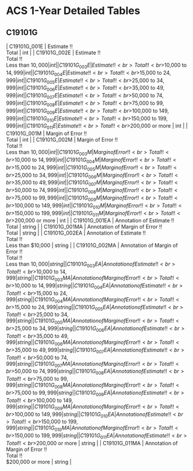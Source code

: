 # ACS 1-Year Detailed Tables

## C19101G

| C19101G_001E | Estimate !!<br>Total | int |
| C19101G_002E | Estimate !!<br>Total !!<br>Less than $10,000 | int |
| C19101G_003E | Estimate !!<br>Total !!<br>$10,000 to $14,999 | int |
| C19101G_004E | Estimate !!<br>Total !!<br>$15,000 to $24,999 | int |
| C19101G_005E | Estimate !!<br>Total !!<br>$25,000 to $34,999 | int |
| C19101G_006E | Estimate !!<br>Total !!<br>$35,000 to $49,999 | int |
| C19101G_007E | Estimate !!<br>Total !!<br>$50,000 to $74,999 | int |
| C19101G_008E | Estimate !!<br>Total !!<br>$75,000 to $99,999 | int |
| C19101G_009E | Estimate !!<br>Total !!<br>$100,000 to $149,999 | int |
| C19101G_010E | Estimate !!<br>Total !!<br>$150,000 to $199,999 | int |
| C19101G_011E | Estimate !!<br>Total !!<br>$200,000 or more | int |
| C19101G_001M | Margin of Error !!<br>Total | int |
| C19101G_002M | Margin of Error !!<br>Total !!<br>Less than $10,000 | int |
| C19101G_003M | Margin of Error !!<br>Total !!<br>$10,000 to $14,999 | int |
| C19101G_004M | Margin of Error !!<br>Total !!<br>$15,000 to $24,999 | int |
| C19101G_005M | Margin of Error !!<br>Total !!<br>$25,000 to $34,999 | int |
| C19101G_006M | Margin of Error !!<br>Total !!<br>$35,000 to $49,999 | int |
| C19101G_007M | Margin of Error !!<br>Total !!<br>$50,000 to $74,999 | int |
| C19101G_008M | Margin of Error !!<br>Total !!<br>$75,000 to $99,999 | int |
| C19101G_009M | Margin of Error !!<br>Total !!<br>$100,000 to $149,999 | int |
| C19101G_010M | Margin of Error !!<br>Total !!<br>$150,000 to $199,999 | int |
| C19101G_011M | Margin of Error !!<br>Total !!<br>$200,000 or more | int |
| C19101G_001EA | Annotation of Estimate !!<br>Total | string |
| C19101G_001MA | Annotation of Margin of Error !!<br>Total | string |
| C19101G_002EA | Annotation of Estimate !!<br>Total !!<br>Less than $10,000 | string |
| C19101G_002MA | Annotation of Margin of Error !!<br>Total !!<br>Less than $10,000 | string |
| C19101G_003EA | Annotation of Estimate !!<br>Total !!<br>$10,000 to $14,999 | string |
| C19101G_003MA | Annotation of Margin of Error !!<br>Total !!<br>$10,000 to $14,999 | string |
| C19101G_004EA | Annotation of Estimate !!<br>Total !!<br>$15,000 to $24,999 | string |
| C19101G_004MA | Annotation of Margin of Error !!<br>Total !!<br>$15,000 to $24,999 | string |
| C19101G_005EA | Annotation of Estimate !!<br>Total !!<br>$25,000 to $34,999 | string |
| C19101G_005MA | Annotation of Margin of Error !!<br>Total !!<br>$25,000 to $34,999 | string |
| C19101G_006EA | Annotation of Estimate !!<br>Total !!<br>$35,000 to $49,999 | string |
| C19101G_006MA | Annotation of Margin of Error !!<br>Total !!<br>$35,000 to $49,999 | string |
| C19101G_007EA | Annotation of Estimate !!<br>Total !!<br>$50,000 to $74,999 | string |
| C19101G_007MA | Annotation of Margin of Error !!<br>Total !!<br>$50,000 to $74,999 | string |
| C19101G_008EA | Annotation of Estimate !!<br>Total !!<br>$75,000 to $99,999 | string |
| C19101G_008MA | Annotation of Margin of Error !!<br>Total !!<br>$75,000 to $99,999 | string |
| C19101G_009EA | Annotation of Estimate !!<br>Total !!<br>$100,000 to $149,999 | string |
| C19101G_009MA | Annotation of Margin of Error !!<br>Total !!<br>$100,000 to $149,999 | string |
| C19101G_010EA | Annotation of Estimate !!<br>Total !!<br>$150,000 to $199,999 | string |
| C19101G_010MA | Annotation of Margin of Error !!<br>Total !!<br>$150,000 to $199,999 | string |
| C19101G_011EA | Annotation of Estimate !!<br>Total !!<br>$200,000 or more | string |
| C19101G_011MA | Annotation of Margin of Error !!<br>Total !!<br>$200,000 or more | string |

